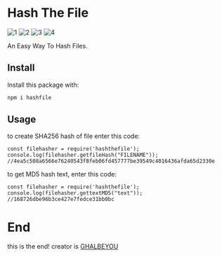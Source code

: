 # Hash The File
![1](https://img.shields.io/npm/l/hashthefile)
![2](https://img.shields.io/npm/dt/hashthefile)
![3](https://img.shields.io/npm/v/hashthefile)
![4](https://img.shields.io/github/followers/Ghalbeyou?style=social)

An Easy Way To Hash Files.
## Install
Install this package with:

```bash
npm i hashfile
```

## Usage
to create SHA256 hash of file enter this code:

```
const filehasher = require('hashthefile');
console.log(filehasher.getfileHash("FILENAME"));
//4ea5c508a6566e76240543f8feb06fd457777be39549c4016436afda65d2330e
```

to get MD5 hash text, enter this code:

```
const filehasher = require('hashthefile');
console.log(filehasher.gettextMD5("text"));
//168726dbe96b3ce427e7fedce31bb0bc
```

# End

this is the end! creator is [GHALBEYOU](https://github.com/ghalbeyou)